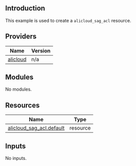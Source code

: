 <!-- BEGIN_TF_DOCS -->
## Introduction

This example is used to create a `alicloud_sag_acl` resource.

## Providers

| Name | Version |
|------|---------|
| <a name="provider_alicloud"></a> [alicloud](#provider\_alicloud) | n/a |

## Modules

No modules.

## Resources

| Name | Type |
|------|------|
| [alicloud_sag_acl.default](https://registry.terraform.io/providers/aliyun/alicloud/latest/docs/resources/sag_acl) | resource |

## Inputs

No inputs.
<!-- END_TF_DOCS -->    